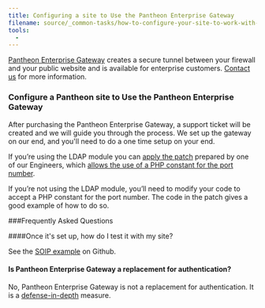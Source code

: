 ```yaml
---
title: Configuring a site to Use the Pantheon Enterprise Gateway
filename: source/_common-tasks/how-to-configure-your-site-to-work-with-the-pantheon-enterprise-gateway.md
tools:
  -
---
```


[Pantheon Enterprise Gateway](https://www.getpantheon.com/pantheon-enterprise-gateway) creates a secure tunnel between your firewall and your public website and is available for enterprise customers. [Contact us](https://www.getpantheon.com/contact/enterprise) for more information.

### Configure a Pantheon site to Use the Pantheon Enterprise Gateway

After purchasing the Pantheon Enterprise Gateway, a support ticket will be created and we will guide you through the process. We set up the gateway on our end, and you'll need to do a one time setup on your end.

If you’re using the LDAP module you can [apply the patch](https://www.drupal.org/files/issues/ldap\_php-constant-port\_1.patch) prepared by one of our Engineers, which [allows the use of a PHP constant for the port number](https://www.drupal.org/node/2283273).

If you’re not using the LDAP module, you’ll need to modify your code to accept a PHP constant for the port number. The code in the patch gives a good example of how to do so.

###Frequently Asked Questions

####Once it's set up, how do I test it with my site?

See the [SOIP example](https://github.com/pantheon-<wbr></wbr>systems/soip-example) on Github.

#### Is Pantheon Enterprise Gateway a replacement for authentication?

No, Pantheon Enterprise Gateway is not a replacement for authentication. It is a [defense-in-depth](http://en.wikipedia.org/wiki/Defense_in_depth_%28computing%29) measure.
